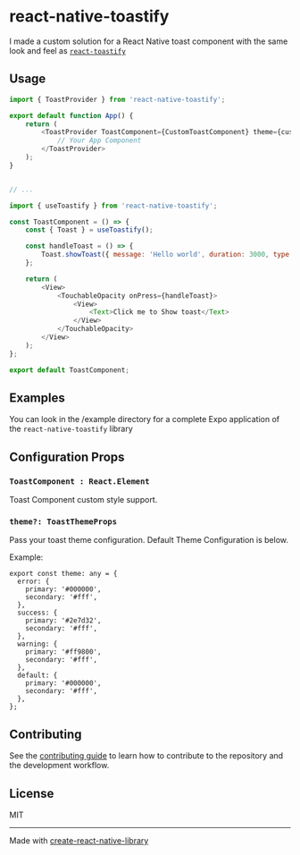 # react-native-toastify

I made a custom solution for a React Native toast component with the same look and feel as [`react-toastify`](#)


## Usage

```js
import { ToastProvider } from 'react-native-toastify';

export default function App() {
    return (
        <ToastProvider ToastComponent={CustomToastComponent} theme={customTheme}>
            // Your App Component
        </ToastProvider>
    );
}


// ...

import { useToastify } from 'react-native-toastify';

const ToastComponent = () => {
    const { Toast } = useToastify();

    const handleToast = () => {
        Toast.showToast({ message: 'Hello world', duration: 3000, type: "default" });
    };

    return (
        <View>
            <TouchableOpacity onPress={handleToast}>
                <View>
                    <Text>Click me to Show toast</Text>
                </View>
            </TouchableOpacity>
        </View>
    );
};

export default ToastComponent;

```

## Examples

You can look in the /example directory for a complete Expo application of the `react-native-toastify` library


## Configuration Props

### `ToastComponent : React.Element`

Toast Component custom style support.

### `theme?: ToastThemeProps`

Pass your toast theme configuration. Default Theme Configuration is below.

Example:

```
export const theme: any = {
  error: {
    primary: '#000000',
    secondary: '#fff',
  },
  success: {
    primary: '#2e7d32',
    secondary: '#fff',
  },
  warning: {
    primary: '#ff9800',
    secondary: '#fff',
  },
  default: {
    primary: '#000000',
    secondary: '#fff',
  },
};

```

## Contributing

See the [contributing guide](CONTRIBUTING.md) to learn how to contribute to the repository and the development workflow.

## License

MIT

---

Made with [create-react-native-library](https://github.com/callstack/react-native-builder-bob)
